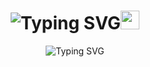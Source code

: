 <h1 align="center">
<img src="https://readme-typing-svg.demolab.com?font=Sigmar&size=35&duration=2000&pause=800&color=FCFCFC&center=true&vCenter=true&repeat=false&width=435&lines=Hey%2C+I'm+John+" alt="Typing SVG"/><img src="https://media.giphy.com/media/hvRJCLFzcasrR4ia7z/giphy.gif" width="30"> 
</h1>

<p align="center">
  <img src="https://readme-typing-svg.demolab.com?font=Sigmar&size=25&duration=3000&pause=1500&color=3DA9FC&center=true&vCenter=true&width=435&lines=Front-end+Dev;UI%2FUX+Designer;Self-directed+Learner;Always+Learning" alt="Typing SVG" align="center"/>
</p>

<br>
